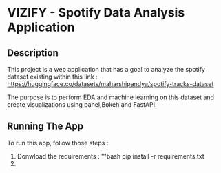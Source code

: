# VIZIFY - Spotify Data Analysis Application 

## Description

This project is a web application that has a goal to analyze the spotify dataset existing within this link : 
https://huggingface.co/datasets/maharshipandya/spotify-tracks-dataset

The purpose is to perform EDA and machine learning on this dataset and create visualizations using panel,Bokeh and FastAPI.


##  Running The App

To run this app, follow those steps : 
1. Donwload the requirements :
   '''bash
   pip install -r requirements.txt
3. 

